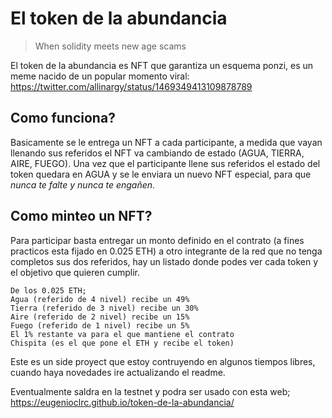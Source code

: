 # El token de la abundancia

> When solidity meets new age scams

El token de la abundancia es NFT que garantiza un esquema ponzi, es un meme nacido de un popular momento viral:
https://twitter.com/allinargy/status/1469349413109878789


## Como funciona?

Basicamente se le entrega un NFT a cada participante, a medida que vayan llenando sus referidos el NFT va cambiando de estado (AGUA, TIERRA, AIRE, FUEGO).
Una vez que el participante llene sus referidos el estado del token quedara en AGUA y se le enviara un nuevo NFT especial, para que *nunca te falte y nunca te engañen*.


## Como minteo un NFT?

Para participar basta entregar un monto definido en el contrato (a fines practicos esta fijado en 0.025 ETH) a otro integrante de la red que no tenga completos sus dos referidos, hay un listado donde podes ver cada token y el objetivo que quieren cumplir.
```
De los 0.025 ETH;
Agua (referido de 4 nivel) recibe un 49%
Tierra (referido de 3 nivel) recibe un 30%
Aire (referido de 2 nivel) recibe un 15%
Fuego (referido de 1 nivel) recibe un 5%
El 1% restante va para el que mantiene el contrato
Chispita (es el que pone el ETH y recibe el token)
```

Este es un side proyect que estoy contruyendo en algunos tiempos libres, cuando haya novedades ire actualizando el readme.

Eventualmente saldra en la testnet y podra ser usado con esta web;
https://eugenioclrc.github.io/token-de-la-abundancia/
